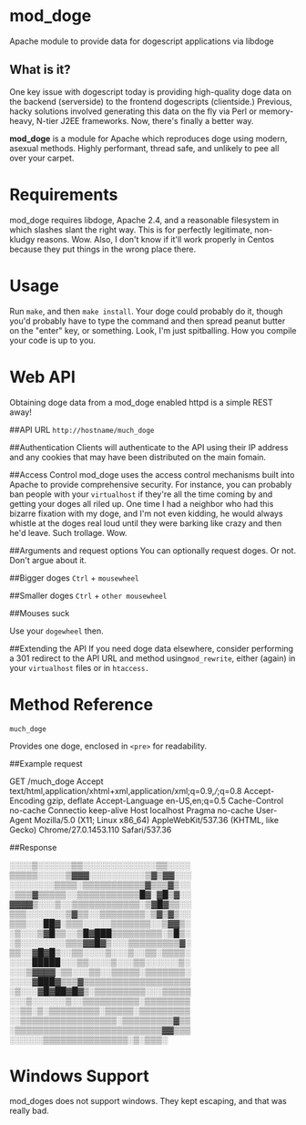 mod_doge
========

Apache module to provide data for dogescript applications via libdoge

What is it?
-----------

One key issue with dogescript today is providing high-quality doge data on the
backend (serverside) to the frontend dogescripts (clientside.) Previous, hacky
solutions involved generating this data on the fly via Perl or memory-heavy,
N-tier J2EE frameworks. Now, there's finally a better way.

**mod_doge** is a module for Apache which reproduces doge using modern, asexual
methods. Highly performant, thread safe, and unlikely to pee all over your carpet.

Requirements
============

mod_doge requires libdoge, Apache 2.4, and a reasonable filesystem in which slashes slant the
right way. This is for perfectly legitimate, non-kludgy reasons. Wow. Also, I don't
know if it'll work properly in Centos because they put things in the wrong place there.

Usage
=====

Run `make`, and then `make install`. Your doge could probably do it, though you'd
probably have to type the command and then spread peanut butter on the "enter" key,
or something. Look, I'm just spitballing. How you compile your code is up to you.

Web API
=======

Obtaining doge data from a mod_doge enabled httpd is a simple REST away! 

##API URL
`http://hostname/much_doge`

##Authentication
Clients will authenticate to the API using their IP address and any cookies that may
have been distributed on the main fomain.

##Access Control
mod_doge uses the access control mechanisms built into Apache to provide comprehensive
security. For instance, you can probably ban people with your `virtualhost` if they're
all the time coming by and getting your doges all riled up. One time I had a neighbor
who had this bizarre fixation with my doge, and I'm not even kidding, he would always
whistle at the doges real loud until they were barking like crazy and then he'd leave.
Such trollage. Wow.

##Arguments and request options
You can optionally request doges. Or not. Don't argue about it.

##Bigger doges
`Ctrl` + `mousewheel`

##Smaller doges
`Ctrl` + `other mousewheel`

##Mouses suck

Use your `dogewheel` then.

##Extending the API
If you need doge data elsewhere, consider performing a 301 redirect to the API URL
and method using`mod_rewrite`, either (again) in your `virtualhost` files or in `htaccess.`

Method Reference
================

`much_doge`

Provides one doge, enclosed in `<pre>` for readability.

##Example request

GET				/much_doge
Accept			text/html,application/xhtml+xml,application/xml;q=0.9,*/*;q=0.8
Accept-Encoding	gzip, deflate
Accept-Language	en-US,en;q=0.5
Cache-Control	no-cache
Connectio		keep-alive
Host			localhost
Pragma			no-cache
User-Agent		Mozilla/5.0 (X11; Linux x86_64) AppleWebKit/537.36 (KHTML, like Gecko) Chrome/27.0.1453.110 Safari/537.36

##Response

░░░░▒░░░░░░▒▒░░░░░░░░░░░░░▒▒░░░░
▒▒▒▒▒░░░░░▒▓▓▓░░░░░░░░░░▒▓▒▓▓░░░
░░░░░░░░▒▒▒▒░▒▒▒▒▒▒▒▒▒▒▒▓▒▒▒▓▒░░
░▒▒▒▓▒▒▒▒▒░░▒▒▒▒▒▒▒▒▒▒▒█▓░▓█▒▓░░
▓▓▓▓▒░░░▒░░▒▒▒▒▒▒▒▒▒▒▒▒░▒▓█▓▒▒░░
▒▒▒░░░░░░░▒▓▒▒░░▒▒▒▒▒▒▒▒░▒▓▒▓▒░░
▒▒▒░░░██▓░▒▒▒░░░░░▒▒▒▒▒▒▒░░▒▓▓▒░
░▒░░░▒▓█▒▒░░▒█▓███▒▒▒▒▒▒▒▒▒░▒█▒░
░▒░░░░░░░░▒▒▒▓▓█▓▒░░░▒▒▒▒▒▒▒▒▒▓░
▒▒░░▓█▓█▒░░▒▒░░░░▒░░░▒░░▒▒░▒▒▒▒░
░░░░█████░░░▒▒░░░░▒░░░▒▒░░░░░░▒░
░░░▒▓▓▓▓░▒▒░░░▒▒░░▒▒▒▒▒░▒▒▒▒▒▒▒░
░░░░▓███▓▒▒▒▓▒▒▒▒▒▒▒▒▒▒▒▒▒▒▒▒▒▒▒
░▒░░░▓█▓██▓█▓▒░▒▒▒▒▒▒▒▒▒░░░▒▒▒▒▒
░░░▒░░░░░░▒░░▒▒▒▒▒▒▒▒▒▒░▒▒▒▒▒▒▒▒
░░▒▒░▒░▒▒▒▒▒▒▒▒▒░▒▒▒▒▒░▒▒▒▒▒▒▒▒▒
░░▒▒▒▒▒▒▒▒▒▒▒▒▒▒▒▒▒░▒▒▒▒▒▒▒▒▒▓▒▒
░▒▒▒▒▒▒▒▒▒▒▒▒▒▒▒▒▒▒▒▒▒▒▒▒▒▒▓▓▒▒▒
░░░░░░▒▒▒▒▒▒▒▒▒▒▒▒▒▒▒░▒░▒▒▒░    


Windows Support
===============

mod_doges does not support windows. They kept escaping, and that was really bad.
